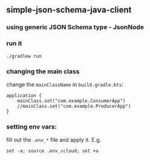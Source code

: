 ## simple-json-schema-java-client

### using generic JSON Schema type - JsonNode

### run it

`./gradlew run`

### changing the main class

change the `mainClassName` in `build.gradle.kts`: 

```
application {
    mainClass.set("com.example.ConsumerApp")
    //mainClass.set("com.example.ProducerApp")
}
```

### setting env vars:

fill out the `.env_*` file and apply it. E.g. 

`set -a; source .env_ccloud; set +a`

